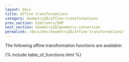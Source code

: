 ```yaml
---
layout: docs
title: Affine transformations
category: Geometry2D/affine-transformations
prev_section: h2drivers/SHP
next_section: Geometry2D/geometry-conversion
permalink: /docs/dev/Geometry2D/affine-transformations/
---
```


The following affine transformation functions are available:

{% include table_of_functions.html %}
